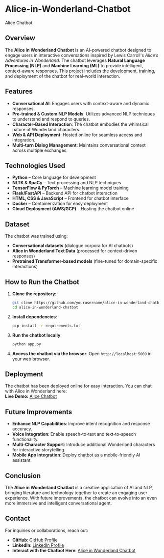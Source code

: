 # Alice-in-Wonderland-Chatbot
Alice Chatbot

## Overview
The **Alice in Wonderland Chatbot** is an AI-powered chatbot designed to engage users in interactive conversations inspired by Lewis Carroll's *Alice’s Adventures in Wonderland*. The chatbot leverages **Natural Language Processing (NLP)** and **Machine Learning (ML)** to provide intelligent, context-aware responses. This project includes the development, training, and deployment of the chatbot for real-world interaction.

## Features
- **Conversational AI**: Engages users with context-aware and dynamic responses.
- **Pre-trained & Custom NLP Models**: Utilizes advanced NLP techniques to understand and respond to queries.
- **Character-Based Interaction**: The chatbot embodies the whimsical nature of Wonderland characters.
- **Web & API Deployment**: Hosted online for seamless access and integration.
- **Multi-turn Dialog Management**: Maintains conversational context across multiple exchanges.

## Technologies Used
- **Python** – Core language for development
- **NLTK & SpaCy** – Text processing and NLP techniques
- **TensorFlow & PyTorch** – Machine learning model training
- **Flask/FastAPI** – Backend API for chatbot interaction
- **HTML, CSS & JavaScript** – Frontend for chatbot interface
- **Docker** – Containerization for easy deployment
- **Cloud Deployment (AWS/GCP)** – Hosting the chatbot online

## Dataset
The chatbot was trained using:
- **Conversational datasets** (dialogue corpora for AI chatbots)
- **Alice in Wonderland Text Data** (processed for context-driven responses)
- **Pretrained Transformer-based models** (fine-tuned for domain-specific interactions)

## How to Run the Chatbot
1. **Clone the repository**:
   ```sh
   git clone https://github.com/yourusername/alice-in-wonderland-chatbot.git
   cd alice-in-wonderland-chatbot
   ```
2. **Install dependencies**:
   ```sh
   pip install -r requirements.txt
   ```
3. **Run the chatbot locally**:
   ```sh
   python app.py
   ```
4. **Access the chatbot via the browser**:
   Open `http://localhost:5000` in your web browser.

## Deployment
The chatbot has been deployed online for easy interaction. You can chat with Alice in Wonderland here:  
**Live Demo:** [Alice Chatbot](http://localhost:8501/)

## Future Improvements
- **Enhance NLP Capabilities**: Improve intent recognition and response accuracy.
- **Voice Integration**: Enable speech-to-text and text-to-speech functionality.
- **Multi-Character Support**: Introduce additional Wonderland characters for interactive storytelling.
- **Mobile App Integration**: Deploy chatbot as a mobile-friendly AI assistant.

## Conclusion
The **Alice in Wonderland Chatbot** is a creative application of AI and NLP, bringing literature and technology together to create an engaging user experience. With future improvements, the chatbot can evolve into an even more immersive and intelligent conversational agent.

## Contact
For inquiries or collaborations, reach out:
- **GitHub**: [GitHub Profile](https://github.com/Ife926)
- **LinkedIn**: [LinkedIn Profile](http://www.linkedin.com/in/ifechukwu-okonkwo-9073a0252)
- **Interact with the Chatbot Here**: [Alice in Wonderland Chatbot](http://localhost:8501/.com)

